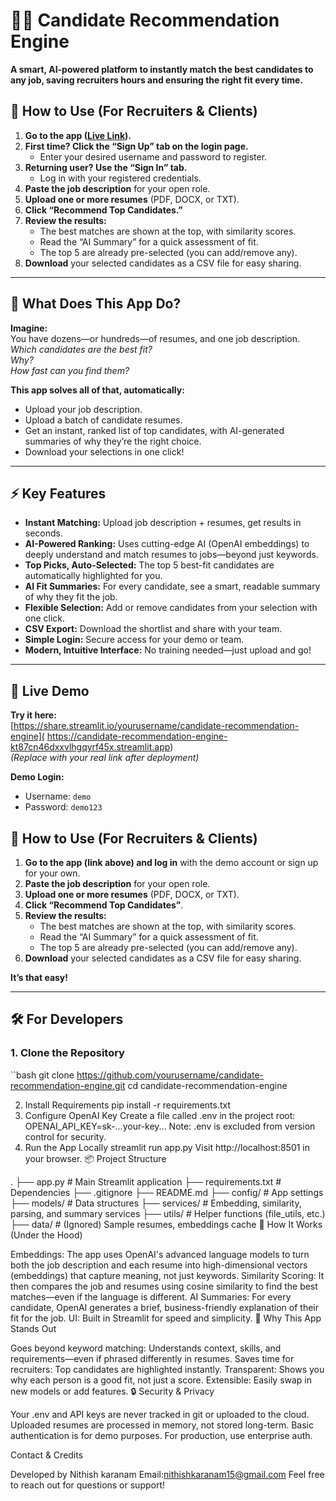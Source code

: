 # 🧑‍💼 Candidate Recommendation Engine

**A smart, AI-powered platform to instantly match the best candidates to any job, saving recruiters hours and ensuring the right fit every time.**

## 📲 How to Use (For Recruiters & Clients)

1. **Go to the app ([Live Link]( https://candidate-recommendation-engine-kt87cn46dxxvlhgqyrf45x.streamlit.app)).**
2. **First time? Click the “Sign Up” tab on the login page.**
    - Enter your desired username and password to register.
3. **Returning user? Use the “Sign In” tab.**
    - Log in with your registered credentials.
4. **Paste the job description** for your open role.
5. **Upload one or more resumes** (PDF, DOCX, or TXT).
6. **Click “Recommend Top Candidates.”**
7. **Review the results:**
    - The best matches are shown at the top, with similarity scores.
    - Read the “AI Summary” for a quick assessment of fit.
    - The top 5 are already pre-selected (you can add/remove any).
8. **Download** your selected candidates as a CSV file for easy sharing.


---

## 🌟 What Does This App Do?

**Imagine:**  
You have dozens—or hundreds—of resumes, and one job description.  
*Which candidates are the best fit?*  
*Why?*  
*How fast can you find them?*

**This app solves all of that, automatically:**
- Upload your job description.
- Upload a batch of candidate resumes.
- Get an instant, ranked list of top candidates, with AI-generated summaries of why they’re the right choice.
- Download your selections in one click!

---

## ⚡️ Key Features

- **Instant Matching:** Upload job description + resumes, get results in seconds.
- **AI-Powered Ranking:** Uses cutting-edge AI (OpenAI embeddings) to deeply understand and match resumes to jobs—beyond just keywords.
- **Top Picks, Auto-Selected:** The top 5 best-fit candidates are automatically highlighted for you.
- **AI Fit Summaries:** For every candidate, see a smart, readable summary of why they fit the job.
- **Flexible Selection:** Add or remove candidates from your selection with one click.
- **CSV Export:** Download the shortlist and share with your team.
- **Simple Login:** Secure access for your demo or team.
- **Modern, Intuitive Interface:** No training needed—just upload and go!

---

## 👀 Live Demo

**Try it here:**  
[https://share.streamlit.io/yourusername/candidate-recommendation-engine]( https://candidate-recommendation-engine-kt87cn46dxxvlhgqyrf45x.streamlit.app)  
*(Replace with your real link after deployment)*

**Demo Login:**  
- Username: `demo`  
- Password: `demo123`

## 🚀 How to Use (For Recruiters & Clients)

1. **Go to the app (link above) and log in** with the demo account or sign up for your own.
2. **Paste the job description** for your open role.
3. **Upload one or more resumes** (PDF, DOCX, or TXT).
4. **Click “Recommend Top Candidates”**.
5. **Review the results:**  
   - The best matches are shown at the top, with similarity scores.
   - Read the “AI Summary” for a quick assessment of fit.
   - The top 5 are already pre-selected (you can add/remove any).
6. **Download** your selected candidates as a CSV file for easy sharing.

**It’s that easy!**

---

## 🛠️ For Developers

### 1. **Clone the Repository**
``bash
git clone https://github.com/yourusername/candidate-recommendation-engine.git
cd candidate-recommendation-engine



2. Install Requirements
pip install -r requirements.txt
3. Configure OpenAI Key
Create a file called .env in the project root:
OPENAI_API_KEY=sk-...your-key...
Note: .env is excluded from version control for security.
4. Run the App Locally
streamlit run app.py
Visit http://localhost:8501 in your browser.
📦 Project Structure

.
├── app.py                    # Main Streamlit application
├── requirements.txt          # Dependencies
├── .gitignore
├── README.md
├── config/                   # App settings
├── models/                   # Data structures
├── services/                 # Embedding, similarity, parsing, and summary services
├── utils/                    # Helper functions (file_utils, etc.)
├── data/                     # (Ignored) Sample resumes, embeddings cache
🧠 How It Works (Under the Hood)

Embeddings: The app uses OpenAI's advanced language models to turn both the job description and each resume into high-dimensional vectors (embeddings) that capture meaning, not just keywords.
Similarity Scoring: It then compares the job and resumes using cosine similarity to find the best matches—even if the language is different.
AI Summaries: For every candidate, OpenAI generates a brief, business-friendly explanation of their fit for the job.
UI: Built in Streamlit for speed and simplicity.
🤖 Why This App Stands Out

Goes beyond keyword matching: Understands context, skills, and requirements—even if phrased differently in resumes.
Saves time for recruiters: Top candidates are highlighted instantly.
Transparent: Shows you why each person is a good fit, not just a score.
Extensible: Easily swap in new models or add features.
🔒 Security & Privacy

Your .env and API keys are never tracked in git or uploaded to the cloud.
Uploaded resumes are processed in memory, not stored long-term.
Basic authentication is for demo purposes. For production, use enterprise auth.

Contact & Credits

Developed by Nithish karanam
Email:nithishkaranam15@gmail.com
Feel free to reach out for questions or support!


